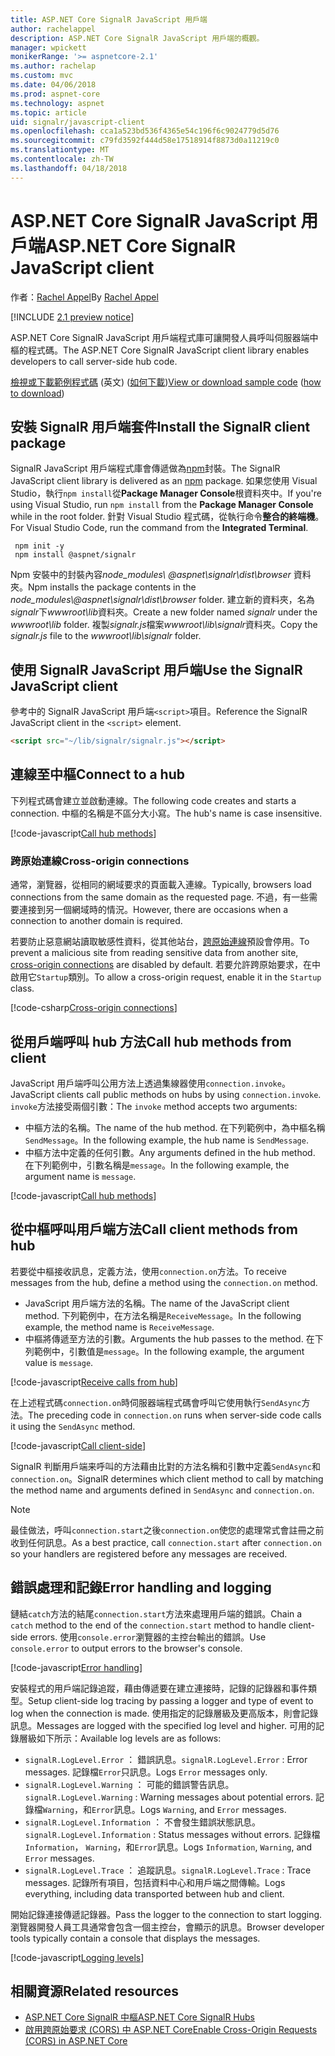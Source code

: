 ```yaml
---
title: ASP.NET Core SignalR JavaScript 用戶端
author: rachelappel
description: ASP.NET Core SignalR JavaScript 用戶端的概觀。
manager: wpickett
monikerRange: '>= aspnetcore-2.1'
ms.author: rachelap
ms.custom: mvc
ms.date: 04/06/2018
ms.prod: aspnet-core
ms.technology: aspnet
ms.topic: article
uid: signalr/javascript-client
ms.openlocfilehash: cca1a523bd536f4365e54c196f6c9024779d5d76
ms.sourcegitcommit: c79fd3592f444d58e17518914f8873d0a11219c0
ms.translationtype: MT
ms.contentlocale: zh-TW
ms.lasthandoff: 04/18/2018
---
```

# <a name="aspnet-core-signalr-javascript-client"></a><span data-ttu-id="66d01-103">ASP.NET Core SignalR JavaScript 用戶端</span><span class="sxs-lookup"><span data-stu-id="66d01-103">ASP.NET Core SignalR JavaScript client</span></span>

<span data-ttu-id="66d01-104">作者：[Rachel Appel](http://twitter.com/rachelappel)</span><span class="sxs-lookup"><span data-stu-id="66d01-104">By [Rachel Appel](http://twitter.com/rachelappel)</span></span>

[!INCLUDE [2.1 preview notice](~/includes/2.1.md)]

<span data-ttu-id="66d01-105">ASP.NET Core SignalR JavaScript 用戶端程式庫可讓開發人員呼叫伺服器端中樞的程式碼。</span><span class="sxs-lookup"><span data-stu-id="66d01-105">The ASP.NET Core SignalR JavaScript client library enables developers to call server-side hub code.</span></span>

<span data-ttu-id="66d01-106">[檢視或下載範例程式碼](https://github.com/aspnet/Docs/tree/live/aspnetcore/signalr/javascript-client/sample) \(英文\) ([如何下載](xref:tutorials/index#how-to-download-a-sample))</span><span class="sxs-lookup"><span data-stu-id="66d01-106">[View or download sample code](https://github.com/aspnet/Docs/tree/live/aspnetcore/signalr/javascript-client/sample) ([how to download](xref:tutorials/index#how-to-download-a-sample))</span></span>

## <a name="install-the-signalr-client-package"></a><span data-ttu-id="66d01-107">安裝 SignalR 用戶端套件</span><span class="sxs-lookup"><span data-stu-id="66d01-107">Install the SignalR client package</span></span>

<span data-ttu-id="66d01-108">SignalR JavaScript 用戶端程式庫會傳遞做為[npm](https://www.npmjs.com/)封裝。</span><span class="sxs-lookup"><span data-stu-id="66d01-108">The SignalR JavaScript client library is delivered as an [npm](https://www.npmjs.com/) package.</span></span> <span data-ttu-id="66d01-109">如果您使用 Visual Studio，執行`npm install`從**Package Manager Console**根資料夾中。</span><span class="sxs-lookup"><span data-stu-id="66d01-109">If you're using Visual Studio, run `npm install` from the **Package Manager Console** while in the root folder.</span></span> <span data-ttu-id="66d01-110">針對 Visual Studio 程式碼，從執行命令**整合的終端機**。</span><span class="sxs-lookup"><span data-stu-id="66d01-110">For Visual Studio Code, run the command from the **Integrated Terminal**.</span></span>

  ```console
   npm init -y
   npm install @aspnet/signalr
  ```

<span data-ttu-id="66d01-111">Npm 安裝中的封裝內容*node_modules\\ @aspnet\signalr\dist\browser* 資料夾。</span><span class="sxs-lookup"><span data-stu-id="66d01-111">Npm installs the package contents in the *node_modules\\@aspnet\signalr\dist\browser* folder.</span></span> <span data-ttu-id="66d01-112">建立新的資料夾，名為*signalr*下*wwwroot\\lib*資料夾。</span><span class="sxs-lookup"><span data-stu-id="66d01-112">Create a new folder named *signalr* under the *wwwroot\\lib* folder.</span></span> <span data-ttu-id="66d01-113">複製*signalr.js*檔案*wwwroot\lib\signalr*資料夾。</span><span class="sxs-lookup"><span data-stu-id="66d01-113">Copy the *signalr.js* file to the *wwwroot\lib\signalr* folder.</span></span>

## <a name="use-the-signalr-javascript-client"></a><span data-ttu-id="66d01-114">使用 SignalR JavaScript 用戶端</span><span class="sxs-lookup"><span data-stu-id="66d01-114">Use the SignalR JavaScript client</span></span>

<span data-ttu-id="66d01-115">參考中的 SignalR JavaScript 用戶端`<script>`項目。</span><span class="sxs-lookup"><span data-stu-id="66d01-115">Reference the SignalR JavaScript client in the `<script>` element.</span></span>

```html
<script src="~/lib/signalr/signalr.js"></script>
```

## <a name="connect-to-a-hub"></a><span data-ttu-id="66d01-116">連線至中樞</span><span class="sxs-lookup"><span data-stu-id="66d01-116">Connect to a hub</span></span>

<span data-ttu-id="66d01-117">下列程式碼會建立並啟動連線。</span><span class="sxs-lookup"><span data-stu-id="66d01-117">The following code creates and starts a connection.</span></span> <span data-ttu-id="66d01-118">中樞的名稱是不區分大小寫。</span><span class="sxs-lookup"><span data-stu-id="66d01-118">The hub's name is case insensitive.</span></span>

[!code-javascript[Call hub methods](javascript-client/sample/wwwroot/js/chat.js?range=1-2,18)]

### <a name="cross-origin-connections"></a><span data-ttu-id="66d01-119">跨原始連線</span><span class="sxs-lookup"><span data-stu-id="66d01-119">Cross-origin connections</span></span>

<span data-ttu-id="66d01-120">通常，瀏覽器，從相同的網域要求的頁面載入連線。</span><span class="sxs-lookup"><span data-stu-id="66d01-120">Typically, browsers load connections from the same domain as the requested page.</span></span> <span data-ttu-id="66d01-121">不過，有一些需要連接到另一個網域時的情況。</span><span class="sxs-lookup"><span data-stu-id="66d01-121">However, there are occasions when a connection to another domain is required.</span></span>

<span data-ttu-id="66d01-122">若要防止惡意網站讀取敏感性資料，從其他站台，[跨原始連線](xref:security/cors)預設會停用。</span><span class="sxs-lookup"><span data-stu-id="66d01-122">To prevent a malicious site from reading sensitive data from another site, [cross-origin connections](xref:security/cors) are disabled by default.</span></span> <span data-ttu-id="66d01-123">若要允許跨原始要求，在中啟用它`Startup`類別。</span><span class="sxs-lookup"><span data-stu-id="66d01-123">To allow a cross-origin request, enable it in the `Startup` class.</span></span>

[!code-csharp[Cross-origin connections](javascript-client/sample/Startup.cs?highlight=29-34,55)]

## <a name="call-hub-methods-from-client"></a><span data-ttu-id="66d01-124">從用戶端呼叫 hub 方法</span><span class="sxs-lookup"><span data-stu-id="66d01-124">Call hub methods from client</span></span>

<span data-ttu-id="66d01-125">JavaScript 用戶端呼叫公用方法上透過集線器使用`connection.invoke`。</span><span class="sxs-lookup"><span data-stu-id="66d01-125">JavaScript clients call public methods on hubs by using `connection.invoke`.</span></span> <span data-ttu-id="66d01-126">`invoke`方法接受兩個引數：</span><span class="sxs-lookup"><span data-stu-id="66d01-126">The `invoke` method accepts two arguments:</span></span>

* <span data-ttu-id="66d01-127">中樞方法的名稱。</span><span class="sxs-lookup"><span data-stu-id="66d01-127">The name of the hub method.</span></span> <span data-ttu-id="66d01-128">在下列範例中，為中樞名稱`SendMessage`。</span><span class="sxs-lookup"><span data-stu-id="66d01-128">In the following example, the hub name is `SendMessage`.</span></span>
* <span data-ttu-id="66d01-129">中樞方法中定義的任何引數。</span><span class="sxs-lookup"><span data-stu-id="66d01-129">Any arguments defined in the hub method.</span></span> <span data-ttu-id="66d01-130">在下列範例中，引數名稱是`message`。</span><span class="sxs-lookup"><span data-stu-id="66d01-130">In the following example, the argument name is `message`.</span></span>

[!code-javascript[Call hub methods](javascript-client/sample/wwwroot/js/chat.js?range=14)]

## <a name="call-client-methods-from-hub"></a><span data-ttu-id="66d01-131">從中樞呼叫用戶端方法</span><span class="sxs-lookup"><span data-stu-id="66d01-131">Call client methods from hub</span></span>

<span data-ttu-id="66d01-132">若要從中樞接收訊息，定義方法，使用`connection.on`方法。</span><span class="sxs-lookup"><span data-stu-id="66d01-132">To receive messages from the hub, define a method using the `connection.on` method.</span></span>

* <span data-ttu-id="66d01-133">JavaScript 用戶端方法的名稱。</span><span class="sxs-lookup"><span data-stu-id="66d01-133">The name of the JavaScript client method.</span></span> <span data-ttu-id="66d01-134">下列範例中，在方法名稱是`ReceiveMessage`。</span><span class="sxs-lookup"><span data-stu-id="66d01-134">In the following example, the method name is `ReceiveMessage`.</span></span>
* <span data-ttu-id="66d01-135">中樞將傳遞至方法的引數。</span><span class="sxs-lookup"><span data-stu-id="66d01-135">Arguments the hub passes to the method.</span></span> <span data-ttu-id="66d01-136">在下列範例中，引數值是`message`。</span><span class="sxs-lookup"><span data-stu-id="66d01-136">In the following example, the argument value is `message`.</span></span>

[!code-javascript[Receive calls from hub](javascript-client/sample/wwwroot/js/chat.js?range=4-9)]

<span data-ttu-id="66d01-137">在上述程式碼`connection.on`時伺服器端程式碼會呼叫它使用執行`SendAsync`方法。</span><span class="sxs-lookup"><span data-stu-id="66d01-137">The preceding code in `connection.on` runs when server-side code calls it using the `SendAsync` method.</span></span>

[!code-javascript[Call client-side](javascript-client/sample/hubs/chathub.cs?range=8-11)]

<span data-ttu-id="66d01-138">SignalR 判斷用戶端来呼叫的方法藉由比對的方法名稱和引數中定義`SendAsync`和`connection.on`。</span><span class="sxs-lookup"><span data-stu-id="66d01-138">SignalR determines which client method to call by matching the method name and arguments defined in `SendAsync` and `connection.on`.</span></span>

> [!NOTE]
> <span data-ttu-id="66d01-139">最佳做法，呼叫`connection.start`之後`connection.on`使您的處理常式會註冊之前收到任何訊息。</span><span class="sxs-lookup"><span data-stu-id="66d01-139">As a best practice, call `connection.start` after `connection.on` so your handlers are registered before any messages are received.</span></span>

## <a name="error-handling-and-logging"></a><span data-ttu-id="66d01-140">錯誤處理和記錄</span><span class="sxs-lookup"><span data-stu-id="66d01-140">Error handling and logging</span></span>

<span data-ttu-id="66d01-141">鏈結`catch`方法的結尾`connection.start`方法來處理用戶端的錯誤。</span><span class="sxs-lookup"><span data-stu-id="66d01-141">Chain a `catch` method to the end of the `connection.start` method to handle client-side errors.</span></span> <span data-ttu-id="66d01-142">使用`console.error`瀏覽器的主控台輸出的錯誤。</span><span class="sxs-lookup"><span data-stu-id="66d01-142">Use `console.error` to output errors to the browser's console.</span></span>

[!code-javascript[Error handling](javascript-client/sample/wwwroot/js/chat.js?range=18)]

<span data-ttu-id="66d01-143">安裝程式的用戶端記錄追蹤，藉由傳遞要在建立連接時，記錄的記錄器和事件類型。</span><span class="sxs-lookup"><span data-stu-id="66d01-143">Setup client-side log tracing by passing a logger and type of event to log when the connection is made.</span></span> <span data-ttu-id="66d01-144">使用指定的記錄層級及更高版本，則會記錄訊息。</span><span class="sxs-lookup"><span data-stu-id="66d01-144">Messages are logged with the specified log level and higher.</span></span> <span data-ttu-id="66d01-145">可用的記錄層級如下所示：</span><span class="sxs-lookup"><span data-stu-id="66d01-145">Available log levels are as follows:</span></span>

* <span data-ttu-id="66d01-146">`signalR.LogLevel.Error` ： 錯誤訊息。</span><span class="sxs-lookup"><span data-stu-id="66d01-146">`signalR.LogLevel.Error` : Error messages.</span></span> <span data-ttu-id="66d01-147">記錄檔`Error`只訊息。</span><span class="sxs-lookup"><span data-stu-id="66d01-147">Logs `Error` messages only.</span></span>
* <span data-ttu-id="66d01-148">`signalR.LogLevel.Warning` ： 可能的錯誤警告訊息。</span><span class="sxs-lookup"><span data-stu-id="66d01-148">`signalR.LogLevel.Warning` : Warning messages about potential errors.</span></span> <span data-ttu-id="66d01-149">記錄檔`Warning`，和`Error`訊息。</span><span class="sxs-lookup"><span data-stu-id="66d01-149">Logs `Warning`, and `Error` messages.</span></span>
* <span data-ttu-id="66d01-150">`signalR.LogLevel.Information` ： 不會發生錯誤狀態訊息。</span><span class="sxs-lookup"><span data-stu-id="66d01-150">`signalR.LogLevel.Information` : Status messages without errors.</span></span> <span data-ttu-id="66d01-151">記錄檔`Information`， `Warning`，和`Error`訊息。</span><span class="sxs-lookup"><span data-stu-id="66d01-151">Logs `Information`, `Warning`, and `Error` messages.</span></span>
* <span data-ttu-id="66d01-152">`signalR.LogLevel.Trace` ： 追蹤訊息。</span><span class="sxs-lookup"><span data-stu-id="66d01-152">`signalR.LogLevel.Trace` : Trace messages.</span></span> <span data-ttu-id="66d01-153">記錄所有項目，包括資料中心和用戶端之間傳輸。</span><span class="sxs-lookup"><span data-stu-id="66d01-153">Logs everything, including data transported between hub and client.</span></span>

<span data-ttu-id="66d01-154">開始記錄連接傳遞記錄器。</span><span class="sxs-lookup"><span data-stu-id="66d01-154">Pass the logger to the connection to start logging.</span></span> <span data-ttu-id="66d01-155">瀏覽器開發人員工具通常會包含一個主控台，會顯示的訊息。</span><span class="sxs-lookup"><span data-stu-id="66d01-155">Browser developer tools typically contain a console that displays the messages.</span></span>

[!code-javascript[Logging levels](javascript-client/sample/wwwroot/js/chat.js?range=1-2)]

## <a name="related-resources"></a><span data-ttu-id="66d01-156">相關資源</span><span class="sxs-lookup"><span data-stu-id="66d01-156">Related resources</span></span>

* [<span data-ttu-id="66d01-157">ASP.NET Core SignalR 中樞</span><span class="sxs-lookup"><span data-stu-id="66d01-157">ASP.NET Core SignalR Hubs</span></span>](xref:signalr/hubs)
* [<span data-ttu-id="66d01-158">啟用跨原始要求 (CORS) 中 ASP.NET Core</span><span class="sxs-lookup"><span data-stu-id="66d01-158">Enable Cross-Origin Requests (CORS) in ASP.NET Core</span></span>](xref:security/cors)